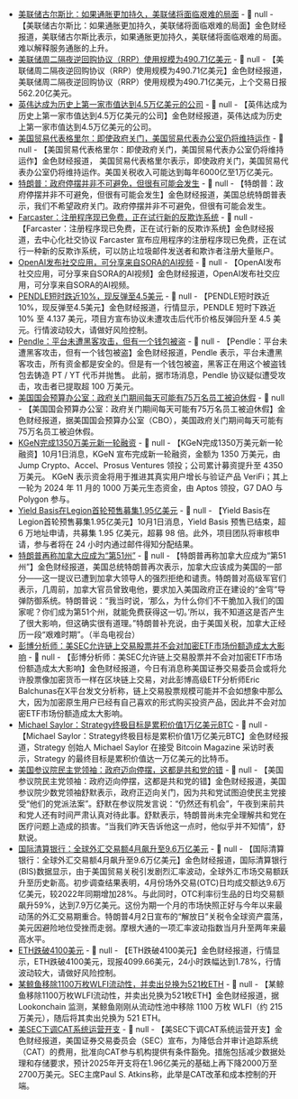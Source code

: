 - [美联储古尔斯比：如果通胀更加持久，美联储将面临艰难的局面](https://www.cls.cn/detail/2161220) - 📰 null - 【美联储古尔斯比：如果通胀更加持久，美联储将面临艰难的局面】金色财经报道，美联储古尔斯比表示，如果通胀更加持久，美联储将面临艰难的局面。难以解释服务通胀的上升。
- [美联储周二隔夜逆回购协议（RRP）使用规模为490.71亿美元](https://www.cls.cn/detail/2161214) - 📰 null - 【美联储周二隔夜逆回购协议（RRP）使用规模为490.71亿美元】金色财经报道，美联储周二隔夜逆回购协议（RRP）使用规模为490.71亿美元，上个交易日报562.20亿美元。
- [英伟达成为历史上第一家市值达到4.5万亿美元的公司](https://x.com/WatcherGuru/status/1973073683750023672) - 📰 null - 【英伟达成为历史上第一家市值达到4.5万亿美元的公司】金色财经报道，英伟达成为历史上第一家市值达到4.5万亿美元的公司。
- [美国贸易代表格里尔：即使政府关门，美国贸易代表办公室仍将维持运作](https://flash.jin10.com/detail/20251001003000696800) - 📰 null - 【美国贸易代表格里尔：即使政府关门，美国贸易代表办公室仍将维持运作】金色财经报道， 美国贸易代表格里尔表示，即使政府关门，美国贸易代表办公室仍将维持运作。美国关税收入可能达到每年6000亿至1万亿美元。
- [特朗普：政府停摆并非不可避免，但很有可能会发生](https://flash.jin10.com/detail/20251001004502807800) - 📰 null - 【特朗普：政府停摆并非不可避免，但很有可能会发生】金色财经报道，美国总统特朗普表示，我们不希望政府关门。政府停摆并非不可避免，但很有可能会发生。
- [Farcaster：注册程序现已免费，正在试行新的反欺诈系统](https://x.com/farcaster_xyz/status/1973058619865182488) - 📰 null - 【Farcaster：注册程序现已免费，正在试行新的反欺诈系统】金色财经报道，去中心化社交协议 Farcaster 宣布应用程序的注册程序现已免费，正在试行一种新的反欺诈系统，可以防止垃圾邮件发送者和欺诈者注册大量账户。
- [OpenAI发布社交应用，可分享来自SORA的AI视频](https://www.cls.cn/detail/2161211) - 📰 null - 【OpenAI发布社交应用，可分享来自SORA的AI视频】金色财经报道，OpenAI发布社交应用，可分享来自SORA的AI视频。
- [PENDLE短时跌近10%，现反弹至4.5美元]() - 📰 null - 【PENDLE短时跌近10%，现反弹至4.5美元】金色财经报道，行情显示，PENDLE 短时下跌近 10% 至 4.137 美元，项目方宣布协议未遭攻击后代币价格反弹回升至 4.5 美元。行情波动较大，请做好风险控制。
- [Pendle：平台未遭黑客攻击，但有一个钱包被盗](https://x.com/pendle_fi/status/1973067613405061234) - 📰 null - 【Pendle：平台未遭黑客攻击，但有一个钱包被盗】金色财经报道，Pendle 表示，平台未遭黑客攻击，所有资金都是安全的。但是有一个钱包被盗，黑客正在用这个被盗钱包去铸造 PT / YT 代币并抛售。 
此前，据市场消息，Pendle 协议疑似遭受攻击，攻击者已提取超 100 万美元。
- [美国国会预算办公室：政府关门期间每天可能有75万名员工被迫休假](https://www.cls.cn/detail/2161204) - 📰 null - 【美国国会预算办公室：政府关门期间每天可能有75万名员工被迫休假】金色财经报道，据美国国会预算办公室（CBO），美国政府关门期间每天可能有75万名员工被迫休假。
- [KGeN完成1350万美元新一轮融资](https://x.com/KGeN_IO/status/1973027585358778475) - 📰 null - 【KGeN完成1350万美元新一轮融资】10月1日消息，KGeN 宣布完成新一轮融资，金额为 1350 万美元，由 Jump Crypto、Accel、Prosus Ventures 领投；公司累计募资提升至 4350 万美元。 
KGeN 表示资金将用于推进其真实用户增长与验证产品 VeriFi；其上一轮为 2024 年 11 月的 1000 万美元生态资金，由 Aptos 领投，G7 DAO 与 Polygon 参与。
- [Yield Basis在Legion首轮预售募集1.95亿美元](https://x.com/legiondotcc/status/1973051937151946962?s=46) - 📰 null - 【Yield Basis在Legion首轮预售募集1.95亿美元】10月1日消息，Yield Basis 预售已结束，超 6 万地址申请，共募集 1.95 亿美元，超募 98 倍。此外，项目团队将审核申请，参与者将在 24 小时内通过邮件得知分配结果。
- [特朗普再称加拿大应成为“第51州”](https://flash.jin10.com/detail/20250930233448293800) - 📰 null - 【特朗普再称加拿大应成为“第51州”】金色财经报道，美国总统特朗普再次表示，加拿大应该成为美国的一部分——这一提议已遭到加拿大领导人的强烈拒绝和谴责。特朗普对高级军官们表示，几周前，加拿大官员曾致电他，要求加入美国政府正在建设的“金穹”导弹防御系统。特朗普说：“我当时说，‘那么，为什么你们不干脆加入我们的国家呢？你们成为第51个州，就能免费获得这一切。’所以，我不知道这是否产生了很大影响，但这确实很有道理。”特朗普补充说，由于美国关税，加拿大正经历一段“艰难时期”。（半岛电视台）
- [彭博分析师：美SEC允许链上交易股票并不会对加密ETF市场份额造成太大影响](https://x.com/EricBalchunas/status/1973048184751485354) - 📰 null - 【彭博分析师：美SEC允许链上交易股票并不会对加密ETF市场份额造成太大影响】金色财经报道，今日有消息称美国证券交易委员会或将允许股票像加密货币一样在区块链上交易，对此彭博高级ETF分析师Eric Balchunas在X平台发文分析称，链上交易股票规模可能并不会如想象中那么大，因为加密原生用户已经有自己喜欢的形式购买投资产品，因此并不会对加密ETF市场份额造成太大影响。
- [Michael Saylor：Strategy终极目标是累积价值1万亿美元BTC](https://x.com/BitcoinMagazine/status/1973043042983747803) - 📰 null - 【Michael Saylor：Strategy终极目标是累积价值1万亿美元BTC】金色财经报道，Strategy 创始人 Michael Saylor 在接受 Bitcoin Magazine 采访时表示，Strategy 的最终目标是累积价值达一万亿美元的比特币。
- [美国参议院民主党领袖：政府迈向停摆，这都是共和党的错](https://flash.jin10.com/detail/20250930231928604800) - 📰 null - 【美国参议院民主党领袖：政府迈向停摆，这都是共和党的错】金色财经报道，美国参议院少数党领袖舒默表示，政府正迈向关门，因为共和党试图迫使民主党接受“他们的党派法案”。舒默在参议院发言说：“仍然还有机会”，午夜到来前共和党人还有时间严肃认真对待此事。舒默表示，特朗普尚未完全理解共和党在医疗问题上造成的损害。“当我们昨天告诉他这一点时，他似乎并不知情”，舒默说。
- [国际清算银行：全球外汇交易额4月飙升至9.6万亿美元](https://flash.jin10.com/detail/20250930231313548800) - 📰 null - 【国际清算银行：全球外汇交易额4月飙升至9.6万亿美元】金色财经报道，国际清算银行(BIS)数据显示，由于美国贸易关税引发剧烈汇率波动，全球外汇市场交易额跃升至历史新高。初步调查结果表明，4月份场外交易(OTC)日均成交额达9.6万亿美元，较2022年同期增加28%。与此同时，OTC利率衍生品的日均交易额飙升59%，达到7.9万亿美元。这份为期一个月的市场快照正好与今年以来最动荡的外汇交易期重合。特朗普4月2日宣布的“解放日”关税令全球资产震荡，美元因避险地位受挫而走弱。摩根大通的一项汇率波动指数当月升至两年来最高水平。
- [ETH跌破4100美元]() - 📰 null - 【ETH跌破4100美元】金色财经报道，行情显示，ETH跌破4100美元，现报4099.66美元，24小时跌幅达到1.78%，行情波动较大，请做好风险控制。
- [某鲸鱼移除1100万枚WLFI流动性，并卖出兑换为521枚ETH](https://x.com/lookonchain/status/1973044389724426632) - 📰 null - 【某鲸鱼移除1100万枚WLFI流动性，并卖出兑换为521枚ETH】金色财经报道，据 Lookonchain 监测，某鲸鱼刚刚从流动性池中移除 1100 万枚 WLFI（约 215 万美元），随后将其卖出兑换为 521 ETH。
- [美SEC下调CAT系统运营开支](https://www.sec.gov/newsroom/press-releases/2025-127-sec-issues-order-reduce-operating-costs-consolidated-audit-trail?utm_medium=email&utm_source=govdelivery) - 📰 null - 【美SEC下调CAT系统运营开支】金色财经报道，美国证券交易委员会（SEC）宣布，为降低合并审计追踪系统（CAT）的费用，批准向CAT参与机构提供有条件豁免。措施包括减少数据处理和存储要求，预计2025年开支将在1.96亿美元的基础上再下降2000万至2700万美元。SEC主席Paul S. Atkins称，此举是CAT改革和成本控制的开端。
